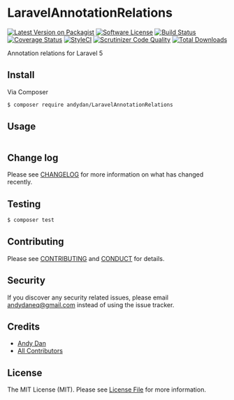 # LaravelAnnotationRelations

[![Latest Version on Packagist][ico-version]][link-packagist]
[![Software License][ico-license]](LICENSE.md)
[![Build Status][ico-travis]][link-travis]
[![Coverage Status](https://coveralls.io/repos/github/andydan/LaravelAnnotationRelations/badge.svg?branch=master)](https://coveralls.io/github/andydan/LaravelAnnotationRelations?branch=master)
[![StyleCI](https://styleci.io/repos/82421206/shield?branch=master)](https://styleci.io/repos/82421206)
[![Scrutinizer Code Quality](https://scrutinizer-ci.com/g/andydan/LaravelAnnotationRelations/badges/quality-score.png?b=master)](https://scrutinizer-ci.com/g/andydan/LaravelAnnotationRelations/?branch=master)
[![Total Downloads][ico-downloads]][link-downloads]

Annotation relations for Laravel 5

## Install

Via Composer

``` bash
$ composer require andydan/LaravelAnnotationRelations
```

## Usage

``` php
```

## Change log

Please see [CHANGELOG](CHANGELOG.md) for more information on what has changed recently.

## Testing

``` bash
$ composer test
```

## Contributing

Please see [CONTRIBUTING](CONTRIBUTING.md) and [CONDUCT](CONDUCT.md) for details.

## Security

If you discover any security related issues, please email andydaneq@gmail.com instead of using the issue tracker.

## Credits

- [Andy Dan][link-author]
- [All Contributors][link-contributors]

## License

The MIT License (MIT). Please see [License File](LICENSE.md) for more information.

[ico-version]: https://img.shields.io/packagist/v/andydan/LaravelAnnotationRelations.svg?style=flat-square
[ico-license]: https://img.shields.io/badge/license-MIT-brightgreen.svg?style=flat-square
[ico-travis]: https://img.shields.io/travis/andydan/LaravelAnnotationRelations/master.svg?style=flat-square
[ico-downloads]: https://img.shields.io/packagist/dt/andydan/LaravelAnnotationRelations.svg?style=flat-square

[link-packagist]: https://packagist.org/packages/andydan/LaravelAnnotationRelations
[link-travis]: https://travis-ci.org/andydan/LaravelAnnotationRelations
[link-downloads]: https://packagist.org/packages/andydan/LaravelAnnotationRelations
[link-author]: https://github.com/andydan
[link-contributors]: ../../contributors
